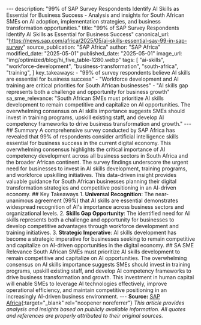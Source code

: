 --- description: "99% of SAP Survey Respondents Identify AI Skills as Essential for Business Success - Analysis and insights for South African SMEs on AI adoption, implementation strategies, and business transformation opportunities." title: "99% of SAP Survey Respondents Identify AI Skills as Essential for Business Success" canonical_url: "https://news.sap.com/africa/2025/05/ai-skills-essential-say-99-in-sap-survey" source_publication: "SAP Africa" author: "SAP Africa" modified_date: "2025-05-01" published_date: "2025-05-01" image_url: "img/optimized/blog/hi_five_table-1280.webp" tags: [ "ai-skills", "workforce-development", "business-transformation", "south-africa", "training", ] key_takeaways: - "99% of survey respondents believe AI skills are essential for business success" - "Workforce development and AI training are critical priorities for South African businesses" - "AI skills gap represents both a challenge and opportunity for business growth" sa_sme_relevance: "South African SMEs must prioritize AI skills development to remain competitive and capitalize on AI opportunities. The overwhelming consensus on AI skills importance suggests SMEs should invest in training programs, upskill existing staff, and develop AI competency frameworks to drive business transformation and growth." --- <script type="application/ld+json"> { "@context": "https://schema.org", "@type": "Article", "headline": "99% of SAP Survey Respondents Identify AI Skills as Essential for Business Success", "description": "99% of SAP Survey Respondents Identify AI Skills as Essential for Business Success - Analysis and insights for South African SMEs on AI adoption, implementation strategies, and business transformation opportunities.", "author": { "@type": "Organization", "name": "SAP Africa" }, "publisher": { "@type": "Organization", "name": "Maru" }, "datePublished": "2025-05-01", "dateModified": "2025-05-01", "mainEntityOfPage": { "@type": "WebPage", "@id": "https://news.sap.com/africa/2025/05/ai-skills-essential-say-99-in-sap-survey" } } </script> ## Summary A comprehensive survey conducted by SAP Africa has revealed that 99% of respondents consider artificial intelligence skills essential for business success in the current digital economy. This overwhelming consensus highlights the critical importance of AI competency development across all business sectors in South Africa and the broader African continent. The survey findings underscore the urgent need for businesses to invest in AI skills development, training programs, and workforce upskilling initiatives. This data-driven insight provides valuable guidance for South African businesses planning their digital transformation strategies and competitive positioning in an AI-driven economy. ## Key Takeaways 1. **Universal Recognition**: The near-unanimous agreement (99%) that AI skills are essential demonstrates widespread recognition of AI's importance across business sectors and organizational levels. 2. **Skills Gap Opportunity**: The identified need for AI skills represents both a challenge and opportunity for businesses to develop competitive advantages through workforce development and training initiatives. 3. **Strategic Imperative**: AI skills development has become a strategic imperative for businesses seeking to remain competitive and capitalize on AI-driven opportunities in the digital economy. ## SA SME Relevance South African SMEs must prioritize AI skills development to remain competitive and capitalize on AI opportunities. The overwhelming consensus on AI skills importance suggests SMEs should invest in training programs, upskill existing staff, and develop AI competency frameworks to drive business transformation and growth. This investment in human capital will enable SMEs to leverage AI technologies effectively, improve operational efficiency, and maintain competitive positioning in an increasingly AI-driven business environment. --- **Source:** [SAP Africa](https://news.sap.com/africa/2025/05/ai-skills-essential-say-99-in-sap-survey){:target="_blank" rel="noopener noreferrer"} *This article provides analysis and insights based on publicly available information. All quotes and references are properly attributed to their original sources.*